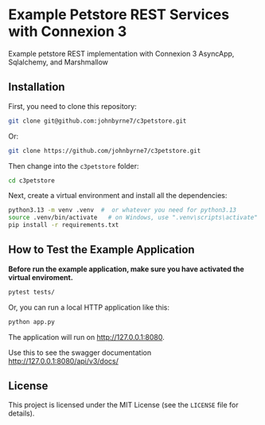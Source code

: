 # Example Petstore REST Services with Connexion 3

Example petstore REST implementation with Connexion 3 AsyncApp, Sqlalchemy, and Marshmallow

## Installation

First, you need to clone this repository:

```bash
git clone git@github.com:johnbyrne7/c3petstore.git
```

Or:

```bash
git clone https://github.com/johnbyrne7/c3petstore.git
```

Then change into the `c3petstore` folder:

```bash
cd c3petstore
```

Next, create a virtual environment and install all the dependencies:

```bash
python3.13 -m venv .venv  #  or whatever you need for python3.13
source .venv/bin/activate   # on Windows, use ".venv\scripts\activate" instead
pip install -r requirements.txt
```

## How to Test the Example Application

**Before run the example application, make sure you have activated the virtual enviroment.**


```bash
pytest tests/
```

Or, you can run a local HTTP application like this:

```bash
python app.py
```

The application will run on http://127.0.0.1:8080.

Use this to see the swagger documentation  http://127.0.0.1:8080/api/v3/docs/

## License

This project is licensed under the MIT License (see the `LICENSE` file for details).
